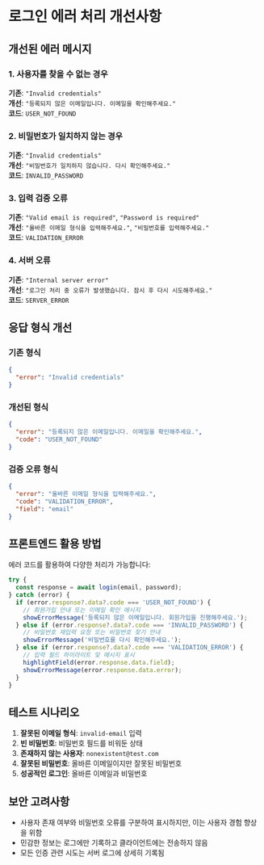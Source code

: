 # 로그인 에러 처리 개선사항

## 개선된 에러 메시지

### 1. 사용자를 찾을 수 없는 경우
**기존**: `"Invalid credentials"`  
**개선**: `"등록되지 않은 이메일입니다. 이메일을 확인해주세요."`  
**코드**: `USER_NOT_FOUND`

### 2. 비밀번호가 일치하지 않는 경우
**기존**: `"Invalid credentials"`  
**개선**: `"비밀번호가 일치하지 않습니다. 다시 확인해주세요."`  
**코드**: `INVALID_PASSWORD`

### 3. 입력 검증 오류
**기존**: `"Valid email is required"`, `"Password is required"`  
**개선**: `"올바른 이메일 형식을 입력해주세요."`, `"비밀번호를 입력해주세요."`  
**코드**: `VALIDATION_ERROR`

### 4. 서버 오류
**기존**: `"Internal server error"`  
**개선**: `"로그인 처리 중 오류가 발생했습니다. 잠시 후 다시 시도해주세요."`  
**코드**: `SERVER_ERROR`

## 응답 형식 개선

### 기존 형식
```json
{
  "error": "Invalid credentials"
}
```

### 개선된 형식
```json
{
  "error": "등록되지 않은 이메일입니다. 이메일을 확인해주세요.",
  "code": "USER_NOT_FOUND"
}
```

### 검증 오류 형식
```json
{
  "error": "올바른 이메일 형식을 입력해주세요.",
  "code": "VALIDATION_ERROR",
  "field": "email"
}
```

## 프론트엔드 활용 방법

에러 코드를 활용하여 다양한 처리가 가능합니다:

```javascript
try {
  const response = await login(email, password);
} catch (error) {
  if (error.response?.data?.code === 'USER_NOT_FOUND') {
    // 회원가입 안내 또는 이메일 확인 메시지
    showErrorMessage('등록되지 않은 이메일입니다. 회원가입을 진행해주세요.');
  } else if (error.response?.data?.code === 'INVALID_PASSWORD') {
    // 비밀번호 재입력 요청 또는 비밀번호 찾기 안내
    showErrorMessage('비밀번호를 다시 확인해주세요.');
  } else if (error.response?.data?.code === 'VALIDATION_ERROR') {
    // 입력 필드 하이라이트 및 메시지 표시
    highlightField(error.response.data.field);
    showErrorMessage(error.response.data.error);
  }
}
```

## 테스트 시나리오

1. **잘못된 이메일 형식**: `invalid-email` 입력
2. **빈 비밀번호**: 비밀번호 필드를 비워둔 상태
3. **존재하지 않는 사용자**: `nonexistent@test.com`
4. **잘못된 비밀번호**: 올바른 이메일이지만 잘못된 비밀번호
5. **성공적인 로그인**: 올바른 이메일과 비밀번호

## 보안 고려사항

- 사용자 존재 여부와 비밀번호 오류를 구분하여 표시하지만, 이는 사용자 경험 향상을 위함
- 민감한 정보는 로그에만 기록하고 클라이언트에는 전송하지 않음
- 모든 인증 관련 시도는 서버 로그에 상세히 기록됨